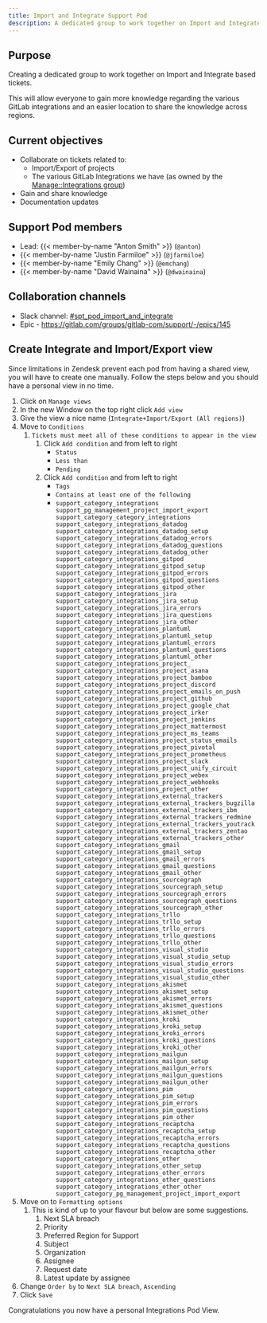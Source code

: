 ```yaml
---
title: Import and Integrate Support Pod
description: A dedicated group to work together on Import and Integrate based tickets.
---
```


## Purpose

Creating a dedicated group to work together on Import and Integrate based tickets.

This will allow everyone to gain more knowledge regarding the various GitLab integrations and an easier location to share the knowledge across regions.

## Current objectives

- Collaborate on tickets related to:
  - Import/Export of projects
  - The various GitLab Integrations we have (as owned by the [Manage::Integrations group](https://about.gitlab.com/direction/foundations/#integrations))
- Gain and share knowledge
- Documentation updates

## Support Pod members

- Lead: {{< member-by-name "Anton Smith" >}} (`@anton`)
- {{< member-by-name "Justin Farmiloe" >}} (`@jfarmiloe`)
- {{< member-by-name "Emily Chang" >}} (`@emchang`)
- {{< member-by-name "David Wainaina" >}} (`@dwainaina`)

## Collaboration channels

- Slack channel: [#spt_pod_import_and_integrate](https://gitlab.slack.com/archives/C052K0Z1F8T)
- Epic - https://gitlab.com/groups/gitlab-com/support/-/epics/145

## Create Integrate and Import/Export view

Since limitations in Zendesk prevent each pod from having a shared view, you will have to create one manually.
Follow the steps below and you should have a personal view in no time.

1. Click on `Manage views`
1. In the new Window on the top right click `Add view`
1. Give the view a nice name (`Integrate+Import/Export (All regions)`)
1. Move to `Conditions`
   1. `Tickets must meet all of these conditions to appear in the view`
      1. Click `Add condition` and from left to right
         - `Status`
         - `Less than`
         - `Pending`
      1. Click `Add condition` and from left to right
         - `Tags`
         - `Contains at least one of the following`
         - `support_category_integrations support_pg_management_project_import_export support_category_category_integrations support_category_integrations_datadog support_category_integrations_datadog_setup support_category_integrations_datadog_errors support_category_integrations_datadog_questions support_category_integrations_datadog_other support_category_integrations_gitpod support_category_integrations_gitpod_setup support_category_integrations_gitpod_errors support_category_integrations_gitpod_questions support_category_integrations_gitpod_other support_category_integrations_jira support_category_integrations_jira_setup support_category_integrations_jira_errors support_category_integrations_jira_questions support_category_integrations_jira_other support_category_integrations_plantuml support_category_integrations_plantuml_setup support_category_integrations_plantuml_errors support_category_integrations_plantuml_questions support_category_integrations_plantuml_other support_category_integrations_project_ support_category_integrations_project_asana support_category_integrations_project_bamboo support_category_integrations_project_discord support_category_integrations_project_emails_on_push support_category_integrations_project_github support_category_integrations_project_google_chat support_category_integrations_project_irker support_category_integrations_project_jenkins support_category_integrations_project_mattermost support_category_integrations_project_ms_teams support_category_integrations_project_status_emails support_category_integrations_project_pivotal support_category_integrations_project_prometheus support_category_integrations_project_slack support_category_integrations_project_unify_circuit support_category_integrations_project_webex support_category_integrations_project_webhooks support_category_integrations_project_other support_category_integrations_external_trackers support_category_integrations_external_trackers_bugzilla support_category_integrations_external_trackers_ibm support_category_integrations_external_trackers_redmine support_category_integrations_external_trackers_youtrack support_category_integrations_external_trackers_zentao support_category_integrations_external_trackers_other support_category_integrations_gmail support_category_integrations_gmail_setup support_category_integrations_gmail_errors support_category_integrations_gmail_questions support_category_integrations_gmail_other support_category_integrations_sourcegraph support_category_integrations_sourcegraph_setup support_category_integrations_sourcegraph_errors support_category_integrations_sourcegraph_questions support_category_integrations_sourcegraph_other support_category_integrations_trllo support_category_integrations_trllo_setup support_category_integrations_trllo_errors support_category_integrations_trllo_questions support_category_integrations_trllo_other support_category_integrations_visual_studio support_category_integrations_visual_studio_setup support_category_integrations_visual_studio_errors support_category_integrations_visual_studio_questions support_category_integrations_visual_studio_other support_category_integrations_akismet support_category_integrations_akismet_setup support_category_integrations_akismet_errors support_category_integrations_akismet_questions support_category_integrations_akismet_other support_category_integrations_kroki support_category_integrations_kroki_setup support_category_integrations_kroki_errors support_category_integrations_kroki_questions support_category_integrations_kroki_other support_category_integrations_mailgun support_category_integrations_mailgun_setup support_category_integrations_mailgun_errors support_category_integrations_mailgun_questions support_category_integrations_mailgun_other support_category_integrations_pim support_category_integrations_pim_setup support_category_integrations_pim_errors support_category_integrations_pim_questions support_category_integrations_pim_other support_category_integrations_recaptcha support_category_integrations_recaptcha_setup support_category_integrations_recaptcha_errors support_category_integrations_recaptcha_questions support_category_integrations_recaptcha_other support_category_integrations_other support_category_integrations_other_setup support_category_integrations_other_errors support_category_integrations_other_questions support_category_integrations_other_other support_category_pg_management_project_import_export`
1. Move on to `Formatting options`
   1. This is kind of up to your flavour but below are some suggestions.
      1. Next SLA breach
      1. Priority
      1. Preferred Region for Support
      1. Subject
      1. Organization
      1. Assignee
      1. Request date
      1. Latest update by assignee
1. Change `Order by` to `Next SLA breach`, `Ascending`
1. Click `Save`

Congratulations you now have a personal Integrations Pod View.
